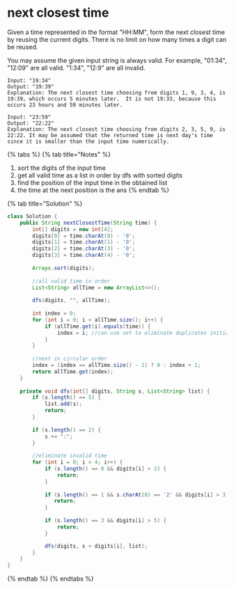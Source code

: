 # next closest time

Given a time represented in the format "HH:MM", form the next closest time by reusing the current digits. There is no limit on how many times a digit can be reused.

You may assume the given input string is always valid. For example, "01:34", "12:09" are all valid. "1:34", "12:9" are all invalid.

```text
Input: "19:34"
Output: "19:39"
Explanation: The next closest time choosing from digits 1, 9, 3, 4, is 19:39, which occurs 5 minutes later.  It is not 19:33, because this occurs 23 hours and 59 minutes later.

Input: "23:59"
Output: "22:22"
Explanation: The next closest time choosing from digits 2, 3, 5, 9, is 22:22. It may be assumed that the returned time is next day's time since it is smaller than the input time numerically.
```

{% tabs %}
{% tab title="Notes" %}
1. sort the digits of the input time
2. get all valid time as a list in order by dfs with sorted digits
3. find the position of the input time in the obtained list
4. the time at the next position is the ans
{% endtab %}

{% tab title="Solution" %}
```java
class Solution {
    public String nextClosestTime(String time) {
        int[] digits = new int[4];
        digits[0] = time.charAt(0) - '0';
        digits[1] = time.charAt(1) - '0';
        digits[2] = time.charAt(3) - '0';
        digits[3] = time.charAt(4) - '0';
        
        Arrays.sort(digits);
        
        //all valid time in order
        List<String> allTime = new ArrayList<>();
        
        dfs(digits, "", allTime);
        
        int index = 0;
        for (int i = 0; i < allTime.size(); i++) {
            if (allTime.get(i).equals(time)) {
                index = i; //can use set to eliminate duplicates initially and break here
            }
        }
        
        //next in circular order
        index = (index == allTime.size() - 1) ? 0 : index + 1;
        return allTime.get(index);
    }
    
    private void dfs(int[] digits, String s, List<String> list) {
        if (s.length() == 5) {
            list.add(s);
            return;
        }
        
        if (s.length() == 2) {
            s += ":";
        }
        
        //eliminate invalid time
        for (int i = 0; i < 4; i++) {
            if (s.length() == 0 && digits[i] > 2) {
                return;
            }
            
            if (s.length() == 1 && s.charAt(0) == '2' && digits[i] > 3) {
               return;
            }
            
            if (s.length() == 3 && digits[i] > 5) {
                return;
            }

            dfs(digits, s + digits[i], list);
        }
    }
}
```
{% endtab %}
{% endtabs %}

